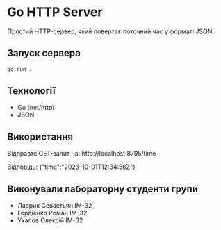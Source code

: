# Go HTTP Server  

Простий HTTP-сервер, який повертає поточний час у форматі JSON.  

## Запуск сервера  
```bash
go run .
```

## Технології  
- Go (net/http)  
- JSON

## Використання

Відправте GET-запит на: http://localhost:8795/time

Відповідь: {"time":"2023-10-01T12:34:56Z"}

## Виконували лабораторну студенти групи

- Лаврик Севастьян ІМ-32
- Гордієнко Роман ІМ-32
- Ухалов Олексій ІМ-32
